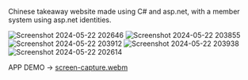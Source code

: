 Chinese takeaway website made using C# and asp.net, with a member system using asp.net identities.

![Screenshot 2024-05-22 202646](https://github.com/yournyagurl/dragon_den/assets/142093278/1d3c2bc3-3531-4d23-831f-8aaaa1b8cd0c)
![Screenshot 2024-05-22 203855](https://github.com/yournyagurl/dragon_den/assets/142093278/9530aec0-ea21-4aa8-a0f0-4a5fdf73c75c)
![Screenshot 2024-05-22 203912](https://github.com/yournyagurl/dragon_den/assets/142093278/fa2efa40-1821-4fd2-b001-575e5caf5438)
![Screenshot 2024-05-22 203938](https://github.com/yournyagurl/dragon_den/assets/142093278/62326b3c-cd7b-484a-9038-77bfa5418863)
![Screenshot 2024-05-22 202614](https://github.com/yournyagurl/dragon_den/assets/142093278/48722bbc-3125-453d-b90f-946d17829d17)


APP DEMO -> 
[screen-capture.webm](https://github.com/yournyagurl/dragon_den/assets/142093278/5dd6bcd2-64b3-44cc-af0d-c86f9fa50fee)
